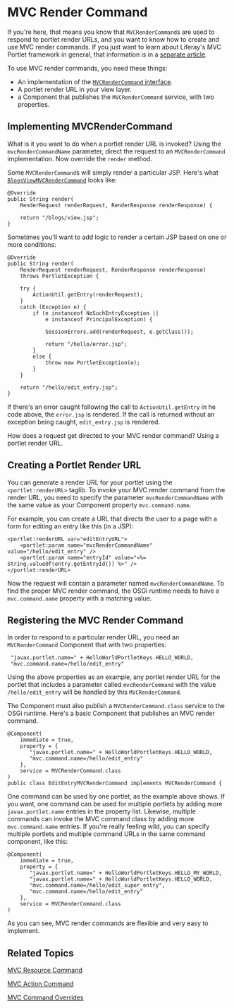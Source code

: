 # MVC Render Command [](id=mvc-render-command)

If you're here, that means you know that `MVCRenderCommand`s are used to respond
to portlet render URLs, and you want to know how to create and use MVC render
commands. If you just want to learn about Liferay's MVC Portlet framework in
general, that information is in a [separate article](/develop/tutorials/-/knowledge_base/7-0/liferay-mvc-portlet).

To use MVC render commands, you need these things:

-  An implementation of the [`MVCRenderCommand` interface](@platform-ref@/7.0-latest/javadocs/portal-kernel/com/liferay/portal/kernel/portlet/bridges/mvc/MVCRenderCommand.html).
-  A portlet render URL in your view layer.
-  a Component that publishes the `MVCRenderCommand` service, with two
   properties.

## Implementing MVCRenderCommand [](id=implementing-mvcrendercommand)

What is it you want to do when a portlet render URL is invoked? Using the
`mvcRenderCommandName` parameter, direct the request to an `MVCRenderCommand`
implementation. Now override the `render` method.

Some `MVCRenderCommand`s will simply render a particular JSP. Here's what
[`BlogsViewMVCRenderCommand`](https://github.com/liferay/liferay-portal/blob/master/modules/apps/collaboration/blogs/blogs-web/src/main/java/com/liferay/blogs/web/internal/portlet/action/BlogsViewMVCRenderCommand.java)
looks like:

	@Override
	public String render(
		RenderRequest renderRequest, RenderResponse renderResponse) {

		return "/blogs/view.jsp";
	}

Sometimes you'll want to add logic to render a certain JSP based on one or more
conditions:

    @Override
    public String render(
        RenderRequest renderRequest, RenderResponse renderResponse)
        throws PortletException {

        try {
            ActionUtil.getEntry(renderRequest);
        }
        catch (Exception e) {
            if (e instanceof NoSuchEntryException ||
                e instanceof PrincipalException) {

                SessionErrors.add(renderRequest, e.getClass());

                return "/hello/error.jsp";
            }
            else {
                throw new PortletException(e);
            }
        }

        return "/hello/edit_entry.jsp";
    }

If there's an error caught following the call to `ActionUtil.getEntry` in he
code above, the `error.jsp` is rendered. If the call is returned without an
exception being caught, `edit_entry.jsp` is rendered.

How does a request get directed to your MVC render command? Using a portlet
render URL.

## Creating a Portlet Render URL [](id=creating-a-portlet-render-url)

You can generate a render URL for your portlet using the `<portlet:renderURL>`
taglib. To invoke your MVC render command from the render URL, you need to
specify the parameter `mvcRenderCommandName` with the same value as your
Component property `mvc.command.name`.

For example, you can create a URL that directs the user to a page with a form for
editing an entry like this (in a JSP): 

    <portlet:renderURL var="editEntryURL">
        <portlet:param name="mvcRenderCommandName" value="/hello/edit_entry" />
        <portlet:param name="entryId" value="<%= String.valueOf(entry.getEntryId()) %>" />
    </portlet:renderURL>

Now the request will contain a parameter named `mvcRenderCommandName`. To find
the proper MVC render command, the OSGi runtime needs to have a
`mvc.command.name` property with a matching value.

## Registering the MVC Render Command [](id=registering-the-mvc-render-command)

In order to respond to a particular render URL, you need an
`MVCRenderCommand` Component that with two properties:

     "javax.portlet.name=" + HelloWorldPortletKeys.HELLO_WORLD,
     "mvc.command.name=/hello/edit_entry"

Using the above properties as an example, any portlet render URL for the portlet
that includes a parameter called `mvcRenderCommand` with the value
`/hello/edit_entry` will be handled by this `MVCRenderCommand`.

The Component must also publish a `MVCRenderCommand.class` service to the OSGi
runtime. Here's a basic Component that publishes an MVC render command.

    @Component(
        immediate = true,
        property = {
           "javax.portlet.name=" + HelloWorldPortletKeys.HELLO_WORLD,
           "mvc.command.name=/hello/edit_entry"
        },
        service = MVCRenderCommand.class
    )
    public class EditEntryMVCRenderCommand implements MVCRenderCommand {

One command can be used by one portlet, as the example above shows. If you want,
one command can be used for multiple portlets by adding more
`javax.portlet.name` entries in the property list. Likewise, multiple commands
can invoke the MVC command class by adding more `mvc.command.name` entries. If
you're really feeling wild, you can specify multiple portlets and multiple
command URLs in the same command component, like this:

    @Component(
        immediate = true,
        property = {
           "javax.portlet.name=" + HelloWorldPortletKeys.HELLO_MY_WORLD,
           "javax.portlet.name=" + HelloWorldPortletKeys.HELLO_WORLD,
           "mvc.command.name=/hello/edit_super_entry",
           "mvc.command.name=/hello/edit_entry"
        },
        service = MVCRenderCommand.class
    )

As you can see, MVC render commands are flexible and very easy to implement.

## Related Topics [](id=related-topics)

[MVC Resource Command](/develop/tutorials/-/knowledge_base/7-0/mvc-resource-command)

[MVC Action Command](/develop/tutorials/-/knowledge_base/7-0/mvc-action-command)

[MVC Command Overrides](/develop/tutorials/-/knowledge_base/7-0/overriding-mvc-commands)

